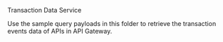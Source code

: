 Transaction Data Service

Use the sample query payloads in this folder to retrieve the transaction events data of APIs in API Gateway.